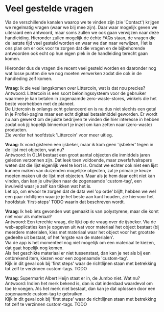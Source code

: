 # Veel gestelde vragen

Via de verschillende kanalen waarop we te vinden zijn (zie 'Contact') krijgen we regelmatig vragen (waar we blij mee zijn).
Daar waar mogelijk geven we uiteraard een antwoord, maar soms zullen we ook gaan verwijzen naar deze handleiding.
Hieronder zullen mogelijk de échte FAQs staan, de vragen die de laatste tijd veel gesteld worden en waar we dan naar verwijzen,
Het is ons plan om er ook voor te zorgen dat die vragen en de bijbehorende antwoorden ook echt op hun eigen plek in de handleiding terecht gaan komen.

Hieronder dus de vragen die recent veel gesteld worden en daaronder nog wat losse punten die we nog moeten verwerken zodat die ook in de handleding zelf komen.

**Vraag**: Ik zie veel langskomen over Littercoin, wat is dat nou precies?<br />
Antwoord: Littercoin is een soort beloningssysteem voor de gebruiker waarmee je kan betalen in zogenaamde zero-waste-stores, winkels die het beste voorhebben met de planeet.<br />
De Littercoin is onlangs echt gelanceerd en is nu dus niet slechts een getal in je Profiel-pagina maar een echt digitaal betaalmiddel geworden. Er wordt nu aan gewerkt om de juiste bedrijven te vinden die hier interesse in hebben zodat ook jij hopelijk binnenkort je inzet om kan zetten naar (zero-waste) producten.<br />
Zie verder het hoofdstuk 'Littercoin' voor meer uitleg.

**Vraag**: Ik vond gisteren een ijsbeker, maar ik kom geen 'ijsbeker' tegen in de lijst met objecten, wat nu?<br />
Antwoord: In OLM bestaat een groot aantal objecten die inmiddels jaren geleden verzonnen zijn. Dat leek toen voldoende, maar zwerfafvalrapers weten dat die lijst eigenlijk veel te kort is. Omdat we echter ook niet een lijst kunnen maken van duizenden mogelijke objecten, zal je primair je keuze moeten maken uit de lijst met objecten. Maar als je hem daar echt niet kan vinden, dan kan je uitwijken naar de zogenaamde 'custom-tag', een invulveld waar je zelf kan tikken wat het is.<br />
Let op, om ervoor te zorgen dat de data wel 'op orde' blijft, hebben we wel een paar richtlijnen waar je je het beste aan kunt houden, zie hiervoor het hoofdstuk 'first-steps' TODO waarin dat beschreven wordt.<br />

**Vraag**: Ik heb iets gevonden wat gemaakt is van polystyrene, maar die komt niet voor als materiaal?<br />
Antwoord: Een terechte vraag, die lijkt op de vraag over de ijsbeker. Via de web-applicaties kan je opgeven uit wat voor materiaal het object bestaat (bij meerdere materialen, kies met materiaal waar het object voor het grootste gedeelte uit bestaat, of het 'ergste van de materialen'.<br />
Via de app is het momenteel nog niet mogelijk om een materiaal te kiezen, dat gaat hopelijk nog komen.<br />
Als het geschikte materiaal er niet tussenstaat, dan kan je net als bij een ontbrekend item, kiezen voor een zogenaamde 'custom-tag'.<br />
Kijk in dit geval ook bij 'first steps' waar de richtlijnen staan met betrekking tot zelf te verzinnen custom-tags. TODO<br />

**Vraag**: Supermarkt Albert Heijn staat er in, de Jumbo niet. Wat nu?<br />
Antwoord: Indien het merk bekend is, dan is dat inderdaad waardevol om toe te voegen. Als het merk niet bestaat, dan kan je dat oplossen door een zogenaamde custom-tag te gebruiken.<br />
Kijk in dit geval ook bij 'first steps' waar de richtlijnen staan met betrekking tot zelf te verzinnen custom-tags. TODO
<br />
